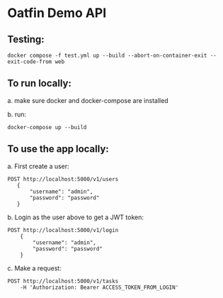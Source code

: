 # Oatfin Demo API 

## Testing:
```
docker compose -f test.yml up --build --abort-on-container-exit --exit-code-from web
```

## To run locally:
a. make sure docker and docker-compose are installed

b. run: 

```
docker-compose up --build
```

## To use the app locally: 
a. First create a user:

```
POST http://localhost:5000/v1/users
   {
       "username": "admin",
       "password": "password"
   }
```


b. Login as the user above to get a JWT token:
```
POST http://localhost:5000/v1/login
    {
        "username": "admin",
        "password": "password"
    }
```

c. Make a request:
```
POST http://localhost:5000/v1/tasks 
    -H 'Authorization: Bearer ACCESS_TOKEN_FROM_LOGIN'
```
